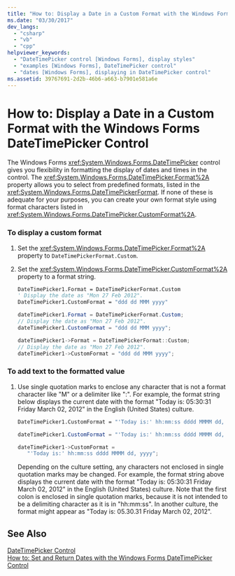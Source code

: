 ```yaml
---
title: "How to: Display a Date in a Custom Format with the Windows Forms DateTimePicker Control"
ms.date: "03/30/2017"
dev_langs: 
  - "csharp"
  - "vb"
  - "cpp"
helpviewer_keywords: 
  - "DateTimePicker control [Windows Forms], display styles"
  - "examples [Windows Forms], DateTimePicker control"
  - "dates [Windows Forms], displaying in DateTimePicker control"
ms.assetid: 39767691-2d2b-46b6-a663-b7901e581a6e
---
```

# How to: Display a Date in a Custom Format with the Windows Forms DateTimePicker Control
The Windows Forms <xref:System.Windows.Forms.DateTimePicker> control gives you flexibility in formatting the display of dates and times in the control. The <xref:System.Windows.Forms.DateTimePicker.Format%2A> property allows you to select from predefined formats, listed in the <xref:System.Windows.Forms.DateTimePickerFormat>. If none of these is adequate for your purposes, you can create your own format style using format characters listed in <xref:System.Windows.Forms.DateTimePicker.CustomFormat%2A>.  
  
### To display a custom format  
  
1. Set the <xref:System.Windows.Forms.DateTimePicker.Format%2A> property to `DateTimePickerFormat.Custom`.  
  
2. Set the <xref:System.Windows.Forms.DateTimePicker.CustomFormat%2A> property to a format string.  
  
   ```vb  
   DateTimePicker1.Format = DateTimePickerFormat.Custom  
   ' Display the date as "Mon 27 Feb 2012".  
   DateTimePicker1.CustomFormat = "ddd dd MMM yyyy"  
   ```  
  
   ```csharp  
   dateTimePicker1.Format = DateTimePickerFormat.Custom;  
   // Display the date as "Mon 27 Feb 2012".  
   dateTimePicker1.CustomFormat = "ddd dd MMM yyyy";  
   ```  
  
   ```cpp  
   dateTimePicker1->Format = DateTimePickerFormat::Custom;  
   // Display the date as "Mon 27 Feb 2012".  
   dateTimePicker1->CustomFormat = "ddd dd MMM yyyy";  
   ```  
  
### To add text to the formatted value  
  
1. Use single quotation marks to enclose any character that is not a format character like "M" or a delimiter like ":". For example, the format string below displays the current date with the format "Today is: 05:30:31 Friday March 02, 2012" in the English (United States) culture.  
  
   ```vb  
   DateTimePicker1.CustomFormat = "'Today is:' hh:mm:ss dddd MMMM dd, yyyy"  
   ```  
  
   ```csharp  
   dateTimePicker1.CustomFormat = "'Today is:' hh:mm:ss dddd MMMM dd, yyyy";  
   ```  
  
   ```cpp  
   dateTimePicker1->CustomFormat =  
      "'Today is:' hh:mm:ss dddd MMMM dd, yyyy";  
   ```  
  
    Depending on the culture setting, any characters not enclosed in single quotation marks may be changed. For example, the format string above displays the current date with the format "Today is: 05:30:31 Friday March 02, 2012" in the English (United States) culture. Note that the first colon is enclosed in single quotation marks, because it is not intended to be a delimiting character as it is in "hh:mm:ss". In another culture, the format might appear as "Today is: 05.30.31 Friday March 02, 2012".  
  
## See Also  
 [DateTimePicker Control](../../../../docs/framework/winforms/controls/datetimepicker-control-windows-forms.md)  
 [How to: Set and Return Dates with the Windows Forms DateTimePicker Control](../../../../docs/framework/winforms/controls/how-to-set-and-return-dates-with-the-windows-forms-datetimepicker-control.md)
